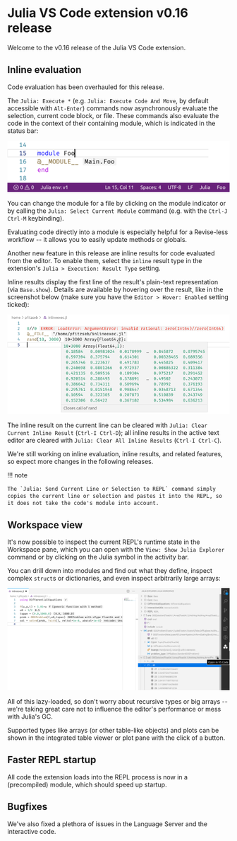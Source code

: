 # Julia VS Code extension v0.16 release

Welcome to the v0.16 release of the Julia VS Code extension.

## Inline evaluation

Code evaluation has been overhauled for this release.

The `Julia: Execute *` (e.g. `Julia: Execute Code And Move`, by default accessible with `Alt-Enter`) commands now asynchronously evaluate the selection, current code block, or file. These commands also evaluate the code in the context of their containing module, which is indicated in the status bar:

![](./0.16/module_eval.png)

You can change the module for a file by clicking on the module indicator or by calling the `Julia: Select Current Module` command (e.g. with the `Ctrl-J Ctrl-M` keybinding).

Evaluating code directly into a module is especially helpful for a Revise-less workflow -- it allows you to easily update methods or globals.

Another new feature in this release are inline results for code evaluated from the editor. To enable them, select the `inline` result type in the extension's `Julia > Execution: Result Type` setting.

Inline results display the first line of the result's plain-text representation (via `Base.show`). Details are available by hovering over the result, like in the screenshot below (make sure you have the `Editor > Hover: Enabled` setting ticked):

![](./0.16/inline_exec.png)

The inline result on the current line can be cleared with `Julia: Clear Current Inline Result` (`Ctrl-I Ctrl-D`); all inline results in the active text editor are cleared with `Julia: Clear All Inline Results` (`Ctrl-I Ctrl-C`).

We're still working on inline evaluation, inline results, and related features, so expect more changes in the following releases.

!!! note

    The `Julia: Send Current Line or Selection to REPL` command simply copies the current line or selection and pastes it into the REPL, so it does not take the code's module into account.

## Workspace view

It's now possible to inspect the current REPL's runtime state in the Workspace pane, which you can open with the `View: Show Julia Explorer` command or by clicking on the Julia symbol in the activity bar.

You can drill down into modules and find out what they define, inspect complex `struct`s or dictionaries, and even inspect arbitrarily large arrays:

![](./0.16/workspace.png)

All of this lazy-loaded, so don't worry about recursive types or big arrays -- we're taking great care not to influence the editor's performance or mess with Julia's GC.

Supported types like arrays (or other table-like objects) and plots can be shown in the integrated table viewer or plot pane with the click of a button.

## Faster REPL startup

All code the extension loads into the REPL process is now in a (precompiled) module, which should speed up startup.

## Bugfixes

We've also fixed a plethora of issues in the Language Server and the interactive code.
